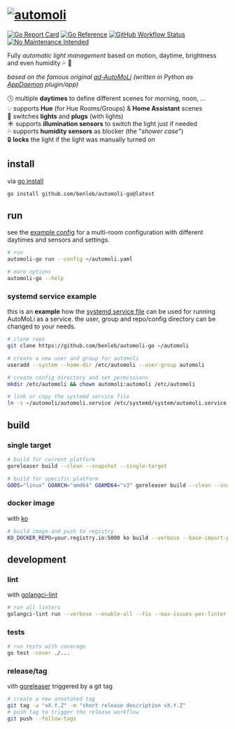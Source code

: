 # [![automoli](https://socialify.git.ci/benleb/automoli-go/image?description=1&font=KoHo&forks=1&language=1&logo=https%3A%2F%2Femojipedia-us.s3.dualstack.us-west-1.amazonaws.com%2Fthumbs%2F240%2Fapple%2F237%2Felectric-light-bulb_1f4a1.png&owner=1&pulls=1&stargazers=1&theme=Light)](https://github.com/benleb/ad-automoli)

<!-- # AutoMoLi - **Auto**matic **Mo**tion **Li**ghts -->

[![Go Report Card](https://goreportcard.com/badge/github.com/benleb/automoli-go)](https://goreportcard.com/report/github.com/benleb/automoli-go) [![Go Reference](https://pkg.go.dev/badge/github.com/benleb/automoli-go.svg)](https://pkg.go.dev/github.com/benleb/automoli-go) [![GitHub Workflow Status](https://img.shields.io/github/actions/workflow/status/benleb/automoli-go/build.yml
)](https://github.com/benleb/automoli-go/actions/workflows/build.yml) [![No Maintenance Intended](http://unmaintained.tech/badge.svg)](http://unmaintained.tech/)

Fully *automatic light management* based on motion, daytime, brightness and even humidity 💦 🚿  

*based on the famous original [ad-AutoMoLi](https://github.com/benleb/ad-automoli) (written in Python as [AppDaemon](https://github.com/AppDaemon/appdaemon) plugin/app)*

🕓 multiple **daytimes** to define different scenes for morning, noon, ...  
💡 supports **Hue** (for Hue Rooms/Groups) & **Home Assistant** scenes  
🔌 switches **lights** and **plugs** (with lights)  
☀️ supports **illumination sensors** to switch the light just if needed  
💦 supports **humidity sensors** as blocker (the "*shower case*")  
🔒 **locks** the light if the light was manually turned on  
<!-- not yet implemented in the go version: -->
<!-- 🔍 **automatic** discovery of **lights** and **sensors**   -->
<!-- ⛰️ **stable** and **tested** by many people with different homes   -->

## install

via [go install](https://go.dev/ref/mod#go-install)

```bash
go install github.com/benleb/automoli-go@latest
```

## run

see the [example config](automoli.yaml) for a multi-room configuration with different daytimes and sensors and settings.

```bash
# run
automoli-go run --config ~/automoli.yaml

# more options
automoli-go --help
```

### systemd service example

this is an **example** how the [systemd service file](automoli.service) can be used for running AutoMoLi as a service. the user, group and repo/config directory can be changed to your needs.

```bash
# clone repo
git clone https://github.com/benleb/automoli-go ~/automoli

# create a new user and group for automoli
useradd --system --home-dir /etc/automoli --user-group automoli

# create config directory and set permissions
mkdir /etc/automoli && chown automoli:automoli /etc/automoli

# link or copy the systemd service file
ln -s ~/automoli/automoli.service /etc/systemd/system/automoli.service
```

## build

### single target

```bash
# build for current platform
goreleaser build --clean --snapshot --single-target

# build for specific platform
GOOS="linux" GOARCH="amd64" GOAMD64="v3" goreleaser build --clean --snapshot --single-target
```

### docker image

with [ko](https://ko.build)

```bash
# build image and push to registry
KO_DOCKER_REPO=your.registry.io:5000 ko build --verbose --base-import-paths --tags dev
```

## development

### lint

with [golangci-lint](https://golangci-lint.run)

```bash
# run all linters
golangci-lint run --verbose --enable-all --fix --max-issues-per-linter 0 --max-same-issues 0
```

### tests

```bash
# run tests with coverage
go test -cover ./...
```

### release/tag

vith [goreleaser](https://goreleaser.com) triggered by a git tag

```bash
# create a new annotated tag
git tag -a "vX.Y.Z" -m "short release description vX.Y.Z"
# push tag to trigger the release workflow
git push --follow-tags
```
